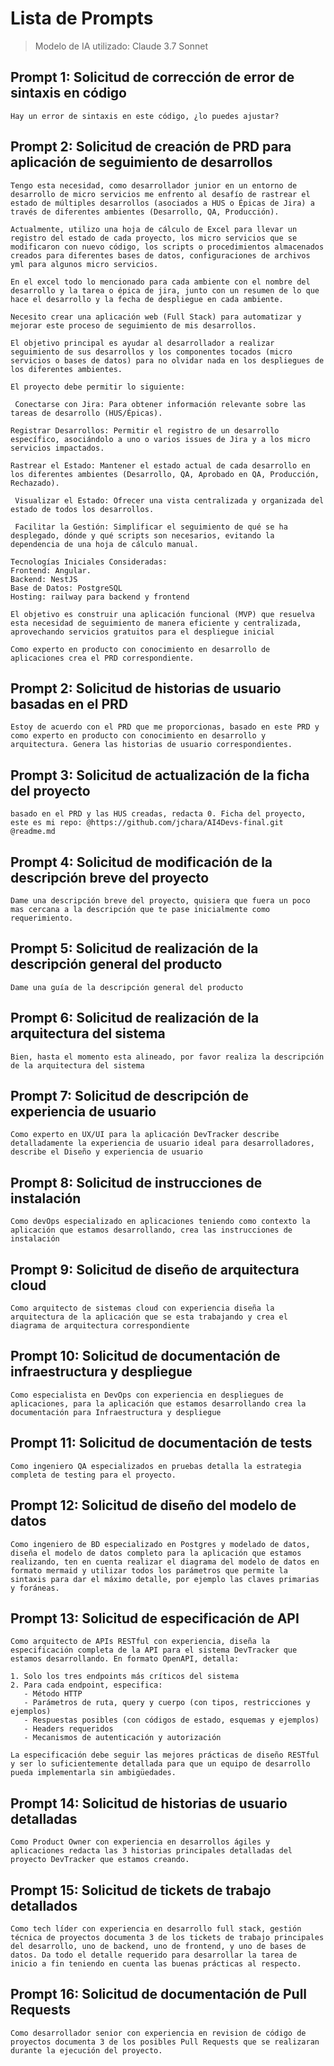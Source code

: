 # Lista de Prompts
> Modelo de IA utilizado: Claude 3.7 Sonnet

## Prompt 1: Solicitud de corrección de error de sintaxis en código

```
Hay un error de sintaxis en este código, ¿lo puedes ajustar?
```

## Prompt 2: Solicitud de creación de PRD para aplicación de seguimiento de desarrollos

```
Tengo esta necesidad, como desarrollador junior en un entorno de desarrollo de micro servicios me enfrento al desafío de rastrear el estado de múltiples desarrollos (asociados a HUS o Épicas de Jira) a través de diferentes ambientes (Desarrollo, QA, Producción). 

Actualmente, utilizo una hoja de cálculo de Excel para llevar un registro del estado de cada proyecto, los micro servicios que se modificaron con nuevo código, los scripts o procedimientos almacenados creados para diferentes bases de datos, configuraciones de archivos yml para algunos micro servicios.

En el excel todo lo mencionado para cada ambiente con el nombre del desarrollo y la tarea o épica de jira, junto con un resumen de lo que hace el desarrollo y la fecha de despliegue en cada ambiente.

Necesito crear una aplicación web (Full Stack) para automatizar y mejorar este proceso de seguimiento de mis desarrollos.

El objetivo principal es ayudar al desarrollador a realizar seguimiento de sus desarrollos y los componentes tocados (micro servicios o bases de datos) para no olvidar nada en los despliegues de los diferentes ambientes.

El proyecto debe permitir lo siguiente:

 Conectarse con Jira: Para obtener información relevante sobre las tareas de desarrollo (HUS/Épicas).

Registrar Desarrollos: Permitir el registro de un desarrollo específico, asociándolo a uno o varios issues de Jira y a los micro servicios impactados.

Rastrear el Estado: Mantener el estado actual de cada desarrollo en los diferentes ambientes (Desarrollo, QA, Aprobado en QA, Producción, Rechazado).

 Visualizar el Estado: Ofrecer una vista centralizada y organizada del estado de todos los desarrollos.

 Facilitar la Gestión: Simplificar el seguimiento de qué se ha desplegado, dónde y qué scripts son necesarios, evitando la dependencia de una hoja de cálculo manual.

Tecnologías Iniciales Consideradas:
Frontend: Angular.
Backend: NestJS 
Base de Datos: PostgreSQL 
Hosting: railway para backend y frontend

El objetivo es construir una aplicación funcional (MVP) que resuelva esta necesidad de seguimiento de manera eficiente y centralizada, aprovechando servicios gratuitos para el despliegue inicial

Como experto en producto con conocimiento en desarrollo de aplicaciones crea el PRD correspondiente.
```

## Prompt 2: Solicitud de historias de usuario basadas en el PRD

```
Estoy de acuerdo con el PRD que me proporcionas, basado en este PRD y como experto en producto con conocimiento en desarrollo y arquitectura. Genera las historias de usuario correspondientes.
```

## Prompt 3: Solicitud de actualización de la ficha del proyecto

```
basado en el PRD y las HUS creadas, redacta 0. Ficha del proyecto, este es mi repo: @https://github.com/jchara/AI4Devs-final.git 
@readme.md 
```

## Prompt 4: Solicitud de modificación de la descripción breve del proyecto

```
Dame una descripción breve del proyecto, quisiera que fuera un poco mas cercana a la descripción que te pase inicialmente como requerimiento.
```

## Prompt 5: Solicitud de realización de la descripción general del producto

```
Dame una guía de la descripción general del producto
```

## Prompt 6: Solicitud de realización de la arquitectura del sistema

```
Bien, hasta el momento esta alineado, por favor realiza la descripción de la arquitectura del sistema
```

## Prompt 7: Solicitud de descripción de experiencia de usuario

```
Como experto en UX/UI para la aplicación DevTracker describe detalladamente la experiencia de usuario ideal para desarrolladores, describe el Diseño y experiencia de usuario
```

## Prompt 8: Solicitud de instrucciones de instalación

```
Como devOps especializado en aplicaciones teniendo como contexto la aplicación que estamos desarrollando, crea las instrucciones de instalación
```

## Prompt 9: Solicitud de diseño de arquitectura cloud

```
Como arquitecto de sistemas cloud con experiencia diseña la arquitectura de la aplicación que se esta trabajando y crea el diagrama de arquitectura correspondiente
```

## Prompt 10: Solicitud de documentación de infraestructura y despliegue

```
Como especialista en DevOps con experiencia en despliegues de aplicaciones, para la aplicación que estamos desarrollando crea la documentación para Infraestructura y despliegue
```

## Prompt 11: Solicitud de documentación de tests

```
Como ingeniero QA especializados en pruebas detalla la estrategia completa de testing para el proyecto.
```

## Prompt 12: Solicitud de diseño del modelo de datos

```
Como ingeniero de BD especializado en Postgres y modelado de datos, diseña el modelo de datos completo para la aplicación que estamos realizando, ten en cuenta realizar el diagrama del modelo de datos en formato mermaid y utilizar todos los parámetros que permite la sintaxis para dar el máximo detalle, por ejemplo las claves primarias y foráneas.
```

## Prompt 13: Solicitud de especificación de API

```
Como arquitecto de APIs RESTful con experiencia, diseña la especificación completa de la API para el sistema DevTracker que estamos desarrollando. En formato OpenAPI, detalla:

1. Solo los tres endpoints más críticos del sistema
2. Para cada endpoint, especifica: 
   - Método HTTP
   - Parámetros de ruta, query y cuerpo (con tipos, restricciones y ejemplos)
   - Respuestas posibles (con códigos de estado, esquemas y ejemplos)
   - Headers requeridos
   - Mecanismos de autenticación y autorización

La especificación debe seguir las mejores prácticas de diseño RESTful y ser lo suficientemente detallada para que un equipo de desarrollo pueda implementarla sin ambigüedades.
``` 

## Prompt 14: Solicitud de historias de usuario detalladas

```
Como Product Owner con experiencia en desarrollos ágiles y aplicaciones redacta las 3 historias principales detalladas del proyecto DevTracker que estamos creando.
```

## Prompt 15: Solicitud de tickets de trabajo detallados

```
Como tech líder con experiencia en desarrollo full stack, gestión técnica de proyectos documenta 3 de los tickets de trabajo principales del desarrollo, uno de backend, uno de frontend, y uno de bases de datos. Da todo el detalle requerido para desarrollar la tarea de inicio a fin teniendo en cuenta las buenas prácticas al respecto.
```

## Prompt 16: Solicitud de documentación de Pull Requests

```
Como desarrollador senior con experiencia en revision de código de proyectos documenta 3 de los posibles Pull Requests que se realizaran durante la ejecución del proyecto.
```